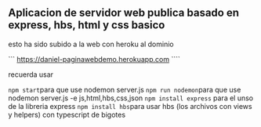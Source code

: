 ## Aplicacion de servidor web publica basado en express, hbs, html y css basico

esto ha sido subido a la web con heroku al dominio

``` https://daniel-paginawebdemo.herokuapp.com ````

recuerda usar

```npm start```para que use nodemon server.js
```npm run nodemon```para que use nodemon server.js -e js,html,hbs,css,json
```npm install express``` para el unso de la libreria express
```npm install hbs```para usar hbs (los archivos con views y helpers) con typescript de bigotes